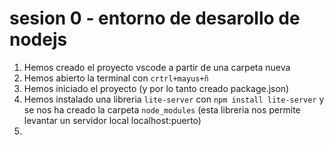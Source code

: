 # sesion 0 - entorno de desarollo de nodejs

1. Hemos creado el proyecto vscode a partir de una carpeta nueva
2. Hemos abierto la terminal con `crtrl+mayus+ñ`
3. Hemos iniciado el proyecto (y por lo tanto creado package.json)
4. Hemos instalado una libreria `lite-server` con `npm install lite-server` y se nos ha creado la carpeta `node_modules` (esta libreria nos permite levantar un servidor local localhost:puerto)
5. 